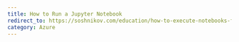 ```yaml
---
title: How to Run a Jupyter Notebook
redirect_to: https://soshnikov.com/education/how-to-execute-notebooks-from-github/
category: Azure
---
```


